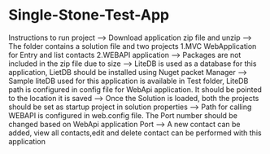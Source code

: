# Single-Stone-Test-App

Instructions to run project
--> Download application zip file and unzip
--> The folder contains a solution file and two projects
        1.MVC WebApplication for Entry and list contacts
        2.WEBAPI application
--> Packages are not included in the zip file due to size
--> LiteDB is used as a database for this application, LietDB should be installed using Nuget packet Manager
--> Sample liteDB used for this application is available in Test folder, LiteDB path is configured in config file for WebApi application. It should be pointed to the location it is saved
--> Once the Solution is loaded, both the projects should be set as startup project in solution properties
--> Path for calling WEBAPI is configured in web.config file. The Port number should be changed based on WebApi application Port
--> A new contact can be added, view all contacts,edit and delete contact can be performed with this application
